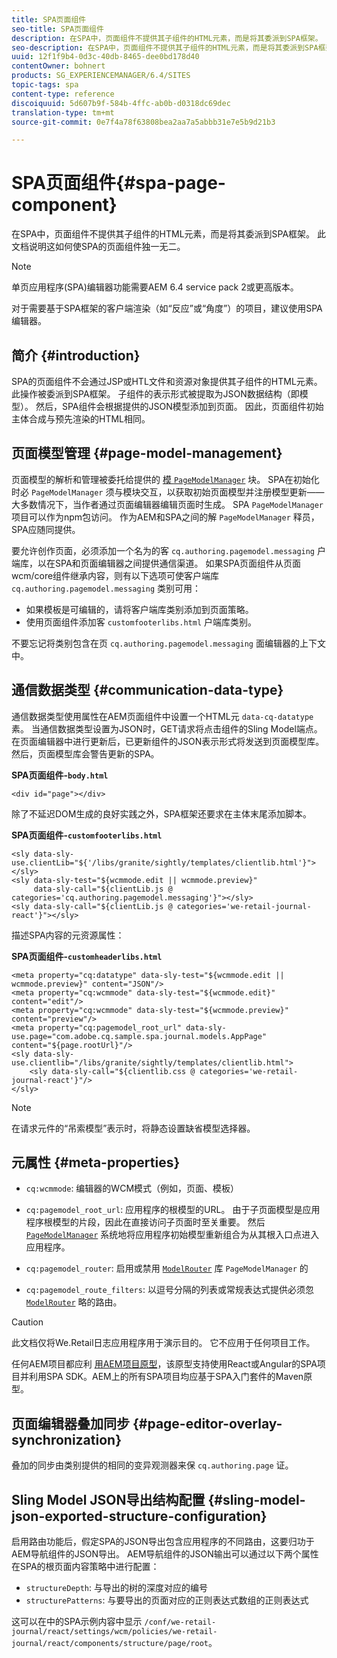 ```yaml
---
title: SPA页面组件
seo-title: SPA页面组件
description: 在SPA中，页面组件不提供其子组件的HTML元素，而是将其委派到SPA框架。 此文档说明这如何使SPA的页面组件独一无二。
seo-description: 在SPA中，页面组件不提供其子组件的HTML元素，而是将其委派到SPA框架。 此文档说明这如何使SPA的页面组件独一无二。
uuid: 12f1f9b4-0d3c-40db-8465-dee0bd178d40
contentOwner: bohnert
products: SG_EXPERIENCEMANAGER/6.4/SITES
topic-tags: spa
content-type: reference
discoiquuid: 5d607b9f-584b-4ffc-ab0b-d0318dc69dec
translation-type: tm+mt
source-git-commit: 0e7f4a78f63808bea2aa7a5abbb31e7e5b9d21b3

---
```



# SPA页面组件{#spa-page-component}

在SPA中，页面组件不提供其子组件的HTML元素，而是将其委派到SPA框架。 此文档说明这如何使SPA的页面组件独一无二。

>[!NOTE]
>
>单页应用程序(SPA)编辑器功能需要AEM 6.4 service pack 2或更高版本。
>
>对于需要基于SPA框架的客户端渲染（如“反应”或“角度”）的项目，建议使用SPA编辑器。

## 简介 {#introduction}

SPA的页面组件不会通过JSP或HTL文件和资源对象提供其子组件的HTML元素。 此操作被委派到SPA框架。 子组件的表示形式被提取为JSON数据结构（即模型）。 然后，SPA组件会根据提供的JSON模型添加到页面。 因此，页面组件初始主体合成与预先渲染的HTML相同。

## 页面模型管理 {#page-model-management}

页面模型的解析和管理被委托给提供的 [ 模 `PageModelManager`](/help/sites-developing/spa-blueprint.md#pagemodelmanager) 块。 SPA在初始化时必 `PageModelManager` 须与模块交互，以获取初始页面模型并注册模型更新——大多数情况下，当作者通过页面编辑器编辑页面时生成。 SPA `PageModelManager` 项目可以作为npm包访问。 作为AEM和SPA之间的解 `PageModelManager` 释员，SPA应随同提供。

要允许创作页面，必须添加一个名为的客 `cq.authoring.pagemodel.messaging` 户端库，以在SPA和页面编辑器之间提供通信渠道。 如果SPA页面组件从页面wcm/core组件继承内容，则有以下选项可使客户端库 `cq.authoring.pagemodel.messaging` 类别可用：

* 如果模板是可编辑的，请将客户端库类别添加到页面策略。
* 使用页面组件添加客 `customfooterlibs.html` 户端库类别。

不要忘记将类别包含在页 `cq.authoring.pagemodel.messaging` 面编辑器的上下文中。

## 通信数据类型 {#communication-data-type}

通信数据类型使用属性在AEM页面组件中设置一个HTML元 `data-cq-datatype` 素。 当通信数据类型设置为JSON时，GET请求将点击组件的Sling Model端点。 在页面编辑器中进行更新后，已更新组件的JSON表示形式将发送到页面模型库。 然后，页面模型库会警告更新的SPA。

**SPA页面组件-`body.html`**

```
<div id="page"></div>
```

除了不延迟DOM生成的良好实践之外，SPA框架还要求在主体末尾添加脚本。

**SPA页面组件-`customfooterlibs.html`**

```
<sly data-sly-use.clientLib="${'/libs/granite/sightly/templates/clientlib.html'}"></sly>
<sly data-sly-test="${wcmmode.edit || wcmmode.preview}"
     data-sly-call="${clientLib.js @ categories='cq.authoring.pagemodel.messaging'}"></sly>
<sly data-sly-call="${clientLib.js @ categories='we-retail-journal-react'}"></sly>
```

描述SPA内容的元资源属性：

**SPA页面组件-`customheaderlibs.html`**

```
<meta property="cq:datatype" data-sly-test="${wcmmode.edit || wcmmode.preview}" content="JSON"/>
<meta property="cq:wcmmode" data-sly-test="${wcmmode.edit}" content="edit"/>
<meta property="cq:wcmmode" data-sly-test="${wcmmode.preview}" content="preview"/>
<meta property="cq:pagemodel_root_url" data-sly-use.page="com.adobe.cq.sample.spa.journal.models.AppPage" content="${page.rootUrl}"/>
<sly data-sly-use.clientlib="/libs/granite/sightly/templates/clientlib.html">
    <sly data-sly-call="${clientlib.css @ categories='we-retail-journal-react'}"/>
</sly>
```

>[!NOTE]
>
>在请求元件的“吊索模型”表示时，将静态设置缺省模型选择器。

## 元属性 {#meta-properties}

* `cq:wcmmode`: 编辑器的WCM模式（例如，页面、模板）
* `cq:pagemodel_root_url`: 应用程序的根模型的URL。 由于子页面模型是应用程序根模型的片段，因此在直接访问子页面时至关重要。 然后 [`PageModelManager`](/help/sites-developing/spa-page-component.md) 系统地将应用程序初始模型重新组合为从其根入口点进入应用程序。

* `cq:pagemodel_router`: 启用或禁用 [`ModelRouter`](/help/sites-developing/spa-routing.md) 库 `PageModelManager` 的

* `cq:pagemodel_route_filters`: 以逗号分隔的列表或常规表达式提供必须忽 [`ModelRouter`](/help/sites-developing/spa-routing.md) 略的路由。

>[!CAUTION]
>
>此文档仅将We.Retail日志应用程序用于演示目的。 它不应用于任何项目工作。
>
>任何AEM项目都应利 [用AEM项目原型](https://docs.adobe.com/content/help/zh-Hans/experience-manager-core-components/using/developing/archetype/overview.html)，该原型支持使用React或Angular的SPA项目并利用SPA SDK。AEM上的所有SPA项目均应基于SPA入门套件的Maven原型。

## 页面编辑器叠加同步 {#page-editor-overlay-synchronization}

叠加的同步由类别提供的相同的变异观测器来保 `cq.authoring.page` 证。

## Sling Model JSON导出结构配置 {#sling-model-json-exported-structure-configuration}

启用路由功能后，假定SPA的JSON导出包含应用程序的不同路由，这要归功于AEM导航组件的JSON导出。 AEM导航组件的JSON输出可以通过以下两个属性在SPA的根页面内容策略中进行配置：

* `structureDepth`: 与导出的树的深度对应的编号
* `structurePatterns`: 与要导出的页面对应的正则表达式数组的正则表达式

这可以在中的SPA示例内容中显示 `/conf/we-retail-journal/react/settings/wcm/policies/we-retail-journal/react/components/structure/page/root`。